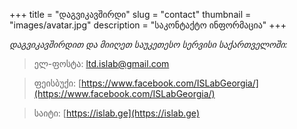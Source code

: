 +++
title = "დაგვიკავშირდი"
slug = "contact"
thumbnail = "images/avatar.jpg"
description = "საკონტაქტო ინფორმაცია"
+++

*დაგვიკავშირდით და მიიღეთ საუკეთესო სერვისი საქართველოში:*

> ელ-ფოსტა: ltd.islab@gmail.com

> ფეისბუქი: [https://www.facebook.com/ISLabGeorgia/](https://www.facebook.com/ISLabGeorgia/)

> საიტი: [https://islab.ge](https://islab.ge)